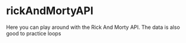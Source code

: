 # rickAndMortyAPI
Here you can play around with the Rick And Morty API. The data is also good to practice loops